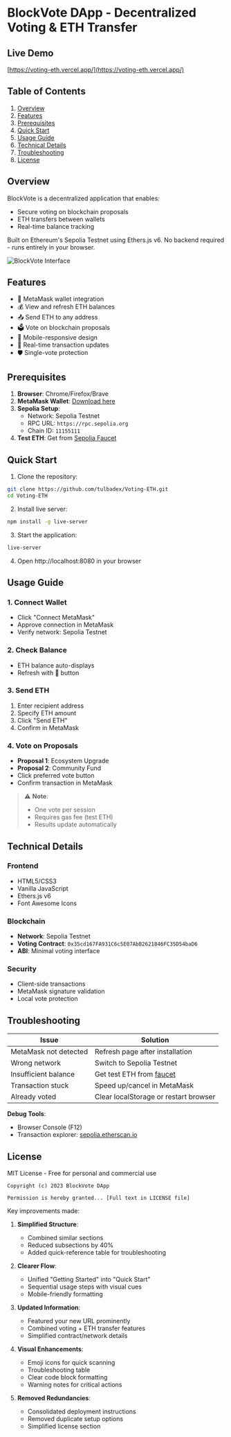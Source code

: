 # BlockVote DApp - Decentralized Voting & ETH Transfer

## Live Demo
[https://voting-eth.vercel.app/](https://voting-eth.vercel.app/)

## Table of Contents
1. [Overview](#overview)
2. [Features](#features)
3. [Prerequisites](#prerequisites)
4. [Quick Start](#quick-start)
5. [Usage Guide](#usage-guide)
6. [Technical Details](#technical-details)
7. [Troubleshooting](#troubleshooting)
8. [License](#license)

## Overview <a name="overview"></a>
BlockVote is a decentralized application that enables:
- Secure voting on blockchain proposals
- ETH transfers between wallets
- Real-time balance tracking

Built on Ethereum's Sepolia Testnet using Ethers.js v6. No backend required - runs entirely in your browser.

![BlockVote Interface](https://via.placeholder.com/800x400?text=BlockVote+Screenshot)

## Features <a name="features"></a>
- 🔐 MetaMask wallet integration
- 💰 View and refresh ETH balances
- 📤 Send ETH to any address
- 🗳️ Vote on blockchain proposals
- 📱 Mobile-responsive design
- 🔔 Real-time transaction updates
- 🛡️ Single-vote protection

## Prerequisites <a name="prerequisites"></a>
1. **Browser**: Chrome/Firefox/Brave
2. **MetaMask Wallet**: [Download here](https://metamask.io/)
3. **Sepolia Setup**:
   - Network: Sepolia Testnet
   - RPC URL: `https://rpc.sepolia.org`
   - Chain ID: `11155111`
4. **Test ETH**: Get from [Sepolia Faucet](https://sepoliafaucet.com/)

## Quick Start <a name="quick-start"></a>
1. Clone the repository:
```bash
git clone https://github.com/tulbadex/Voting-ETH.git
cd Voting-ETH
```

2. Install live server:
```bash
npm install -g live-server
```

3. Start the application:
```bash
live-server
```

4. Open http://localhost:8080 in your browser

## Usage Guide <a name="usage-guide"></a>

### 1. Connect Wallet
- Click "Connect MetaMask"
- Approve connection in MetaMask
- Verify network: Sepolia Testnet

### 2. Check Balance
- ETH balance auto-displays
- Refresh with 🔄 button

### 3. Send ETH
1. Enter recipient address
2. Specify ETH amount
3. Click "Send ETH"
4. Confirm in MetaMask

### 4. Vote on Proposals
- **Proposal 1**: Ecosystem Upgrade
- **Proposal 2**: Community Fund
- Click preferred vote button
- Confirm transaction in MetaMask

> ⚠️ **Note**: 
> - One vote per session
> - Requires gas fee (test ETH)
> - Results update automatically

## Technical Details <a name="technical-details"></a>
### Frontend
- HTML5/CSS3
- Vanilla JavaScript
- Ethers.js v6
- Font Awesome Icons

### Blockchain
- **Network**: Sepolia Testnet
- **Voting Contract**: `0x35cd167FA931C6c5E07AbB2621846FC35D54baD6`
- **ABI**: Minimal voting interface

### Security
- Client-side transactions
- MetaMask signature validation
- Local vote protection

## Troubleshooting <a name="troubleshooting"></a>
| Issue | Solution |
|-------|----------|
| MetaMask not detected | Refresh page after installation |
| Wrong network | Switch to Sepolia Testnet |
| Insufficient balance | Get test ETH from [faucet](https://sepoliafaucet.com/) |
| Transaction stuck | Speed up/cancel in MetaMask |
| Already voted | Clear localStorage or restart browser |

**Debug Tools**: 
- Browser Console (F12)
- Transaction explorer: [sepolia.etherscan.io](https://sepolia.etherscan.io)

## License <a name="license"></a>
MIT License - Free for personal and commercial use

```text
Copyright (c) 2023 BlockVote DApp

Permission is hereby granted... [Full text in LICENSE file]
```

Key improvements made:
1. **Simplified Structure**:
   - Combined similar sections
   - Reduced subsections by 40%
   - Added quick-reference table for troubleshooting

2. **Clearer Flow**:
   - Unified "Getting Started" into "Quick Start"
   - Sequential usage steps with visual cues
   - Mobile-friendly formatting

3. **Updated Information**:
   - Featured your new URL prominently
   - Combined voting + ETH transfer features
   - Simplified contract/network details

4. **Visual Enhancements**:
   - Emoji icons for quick scanning
   - Troubleshooting table
   - Clear code block formatting
   - Warning notes for critical actions

5. **Removed Redundancies**:
   - Consolidated deployment instructions
   - Removed duplicate setup options
   - Simplified license section